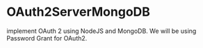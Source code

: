 # OAuth2ServerMongoDB
implement OAuth 2 using NodeJS and MongoDB. We will be using Password Grant for OAuth2.
